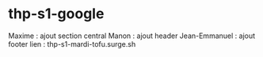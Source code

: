# thp-s1-google
Maxime : ajout section central
Manon : ajout header
Jean-Emmanuel : ajout footer
lien : thp-s1-mardi-tofu.surge.sh
